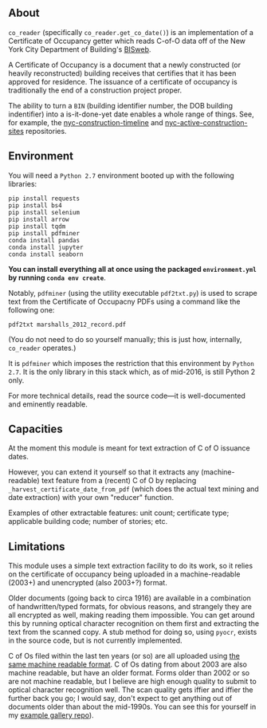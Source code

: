 ## About

`co_reader` (specifically `co_reader.get_co_date()`) is an implementation of a Certificate of Occupancy getter
which reads C-of-O data off of the New York City Department of Building's [BISweb](http://a810-bisweb.nyc.gov/bisweb/).

A Certificate of Occupancy is a document that a newly constructed (or heavily reconstructed) building receives that
certifies that it has been approved for residence. The issuance of a certificate of occupancy is traditionally the
end of a construction project proper.

The ability to turn a `BIN` (building identifier number, the DOB building indentifier) into a is-it-done-yet date
enables a whole range of things. See, for example, the [nyc-construction-timeline](https://github.com/ResidentMario/nyc-construction-timeline)
and [nyc-active-construction-sites](https://github.com/ResidentMario/nyc-active-construction-sites) repositories.

## Environment

You will need a `Python 2.7` environment booted up with the following libraries:

    pip install requests
    pip install bs4
    pip install selenium
    pip install arrow
    pip install tqdm
    pip install pdfminer
    conda install pandas
    conda install jupyter
    conda install seaborn

**You can install everything all at once using the packaged `environment.yml` by running `conda env create`**.

Notably, `pdfminer` (using the utility executable `pdf2txt.py`) is used to scrape text from the Certificate of
Occupacny PDFs using a command like the following one:

    pdf2txt marshalls_2012_record.pdf

(You do not need to do so yourself manually; this is just how, internally, `co_reader` operates.)

It is `pdfminer` which imposes the restriction that this environment by `Python 2.7`. It is the only library
 in this stack which, as of mid-2016, is still Python 2 only.

For more technical details, read the source code&mdash;it is well-documented and eminently readable.

## Capacities

At the moment this module is meant for text extraction of C of O issuance dates.

However, you can extend it yourself so that it extracts any (machine-readable) text feature from a (recent) C of O by replacing `_harvest_certificate_date_from_pdf` (which does the actual text mining and date extraction) with your own "reducer" function. 

Examples of other extractable features: unit count; certificate type; applicable building code; number of stories; etc.

## Limitations

This module uses a simple text extraction facility to do its work, so it relies on the certificate of occupancy being uploaded in a machine-readable (2003+) and unencrypted (also 2003+?) format.

Older documents (going back to circa 1916) are available in a combination of handwritten/typed formats, for obvious reasons, and strangely they are all encrypted as well, making reading them impossible. You can get around this by running optical character recognition on them first and extracting the text from the scanned copy. A stub method for doing so, using `pyocr`, exists in the source code, but is not currently implemented.

C of Os filed within the last ten years (or so) are all uploaded using [the same machine readable format](https://github.com/ResidentMario/nyc-certificates-of-occupancy/blob/master/2015%20Example.pdf). C of Os dating from about 2003 are also machine readable, but have an older format. Forms older than 2002 or so are not machine readable, but I believe are high enough quality to submit to optical character recognition well. The scan quality gets iffier and iffier the further back you go; I would say, don't expect to get anything out of documents older than about the mid-1990s. You can see this for yourself in my [example gallery repo](https://github.com/ResidentMario/nyc-certificates-of-occupancy)).

